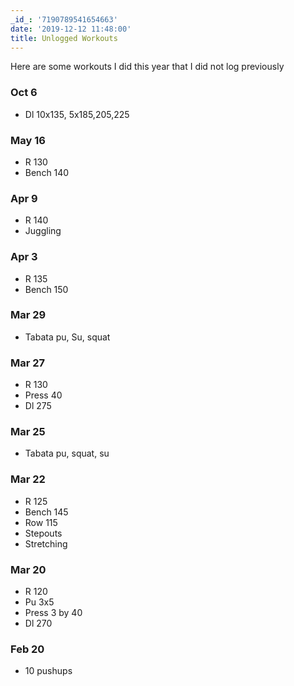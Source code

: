 ```yaml
---
_id_: '7190789541654663'
date: '2019-12-12 11:48:00'
title: Unlogged Workouts
---
```


Here are some workouts I did this year that I did not log previously


### Oct 6
- Dl 10x135, 5x185,205,225

### May 16
- R 130
- Bench 140

### Apr 9
- R 140
- Juggling

### Apr 3
- R 135
- Bench 150

### Mar 29
- Tabata pu, Su, squat

### Mar 27
- R 130
- Press 40
- Dl 275

### Mar 25
- Tabata pu, squat, su

### Mar 22
- R 125
- Bench 145
- Row 115
- Stepouts
- Stretching

### Mar 20
- R 120
- Pu 3x5
- Press 3 by 40
- Dl 270

### Feb 20
- 10 pushups
